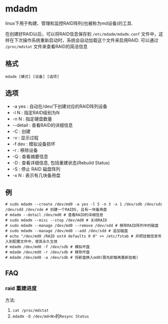 # mdadm
linux下用于构建、管理和监控RAID阵列(也被称为md设备)的工具.

在创建好RAID以后，可以将RAID信息保存到 `/etc/mdadm/mdadm.conf` 文件中，这样在下次操作系统重新启动时，系统会自动加载这个文件来启用RAID.
可以通过 `/proc/mdstat` 文件来查看RAID的简洁信息 

## 格式

    mdadm [模式] [设备] [选项]

## 选项

- -a yes : 自动在/dev/下创建对应的RAID阵列设备
- -l N : 指定RAID级别为N
- -n N : 指定硬盘数量
- --detail : 查看RAID的详细信息 
- -C : 创建
- -v : 显示过程
- -f dev : 模拟设备损坏
- -r : 移除设备
- -Q : 查看摘要信息
- -D : 查看详细信息, 包括重建状态(Rebuild Status)
- -S : 停止 RAID 磁盘阵列
- -x N : 表示有几块备用盘

## 例

    # sudo mdadm --create /dev/md0 -a yes -l 5 -n 3 -x 1 /dev/sdb /dev/sdc /dev/sdd /dev/sde # 创建一个RAID5, 且有一块备用盘
    # mdadm --detail /dev/md0 # 查看RAID的详细信息
    # sudo mdadm --misc --stop /dev/md0 # 关闭RAID
    # sudo mdadm --manage /dev/md0 --remove /dev/sdd # 移除RAID阵列中的磁盘
    # sudo mdadm --manage /dev/md0 --add /dev/sdd # 追加磁盘
    # echo "/dev/md0 /RAID ext4 defaults 0 0" >> /etc/fstab # 并把挂载信息写入到配置文件中，使其永久生效
    # mdadm /dev/md0 -f /dev/sdb # 模拟坏盘
    # mdadm /dev/md0 -r /dev/sdb # 移除坏盘
    # mdadm /dev/md0 -a /dev/sdb # 将新盘换入md0(需先卸载再重新挂载)

## FAQ
### raid 重建进度
方法:
1. `cat /proc/mdstat`
1. `mdadm -D /dev/md<N>`的`Resync Status`